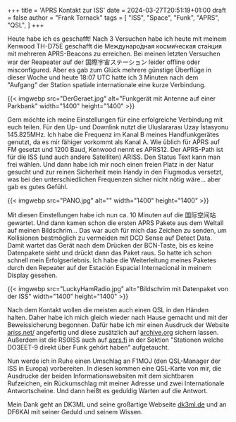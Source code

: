 +++
title = 'APRS Kontakt zur ISS'
date = 2024-03-27T20:51:19+01:00
draft = false
author = "Frank Tornack"
tags = [
    "ISS",
    "Space",
    "Funk",
    "APRS",
    "QSL",
]
+++

Heute habe ich es geschafft! Nach 3 Versuchen habe ich heute mit meinem Kenwood TH-D75E geschafft die Междунаро́дная косми́ческая ста́нция mit mehreren APRS-Beacons zu erreichen. Bei meinen letzten Versuchen war der Reapeater auf der 国際宇宙ステーション leider offline oder misconfigured. Aber es gab zum Glück mehrere günstige Überflüge in dieser Woche und heute 18:07 UTC hatte ich 3 Minuten nach dem "Aufgang" der Station spatiale internationale eine kurze Verbindung.

{{< imgwebp src="DerGeraet.jpg" alt="Funkgerät mit Antenne auf einer Parkbank" width="1400" height="1400" >}}

Gern möchte ich meine Einstellungen für eine erfolgreiche Verbindung mit euch teilen. Für den Up- und Downlink nutzt die Uluslararası Uzay İstasyonu 145.825MHz. Ich habe die Frequenz im Kanal B meines Handfunkgerätes genutzt, da es mir fähiger vorkommt als Kanal A. Wie üblich für APRS auf FM gesetzt und 1200 Baud, Kenwood nennt es APRS12. Der APRS-Path ist für die ISS (und auch andere Satelliten) ARISS. Den Status Text kann man frei wählen. Und dann habe ich mir noch einen freien Platz in der Natur gesucht und zur reinen Sicherheit mein Handy in den Flugmodus versetzt, was bei den unterschiedlichen Frequenzen sicher nicht nötig wäre... aber gab es gutes Gefühl.

{{< imgwebp src="PANO.jpg" alt="" width="1400" height="1400" >}}

Mit diesen Einstellungen habe ich nun ca. 10 Minuten auf die 国际空间站 gewartet. Und dann kamen schon die ersten APRS Pakete aus dem Weltall auf meinen Bildschrim... Das war auch für mich das Zeichen zu senden, um Kollisionen bestmöglich zu vermeiden mit DCD Sense auf Detect Data. Damit wartet das Gerät nach dem Drücken der BCN-Taste, bis es keine Datenpakete sieht und drückt dann das Paket raus. So hatte ich schon schnell mein Erfolgserlebnis. Ich habe die Weiterleitung meines Paketes durch den Repeater auf der Estación Espacial Internacional in meinem Display gesehen.

{{< imgwebp src="LuckyHamRadio.jpg" alt="Bildschrim mit Datenpaket von der ISS" width="1400" height="1400" >}}

Nach dem Kontakt wollen die meisten auch einen QSL in den Händen halten. Daher habe ich mich gleich wieder nach Hause gemacht und mit der Beweissicherung begonnen. Dafür habe ich mir einen Ausdruck der Website [ariss.net/](http://ariss.net/) angefertig und diese zusätzlich auf [archive.org](https://archive.org/) sichern lassen. Außerdem ist die RS0ISS auch auf [aprs.fi](https://aprs.fi) in der Sektion "Stationen welche DO3EET-9 direkt über Funk gehört haben" aufgetaucht. 

Nun werde ich in Ruhe einen Umschlag an F1MOJ (den QSL-Manager der ISS in Europa) vorbereiten. In diesen kommen eine QSL-Karte von mir, die Ausdrucke der beiden Informationswebsiten mit dem sichtbaren Rufzeichen, ein Rückumschlag mit meiner Adresse und zwei Internationale Antwortscheine. Und dann heißt es geduldig Warten auf die Antwort.

Mein Dank geht an DK3ML und seine großartige Webseite [dk3ml.de](https://dk3ml.de/) und an DF6KAI mit seiner Geduld und seinem Wissen.
